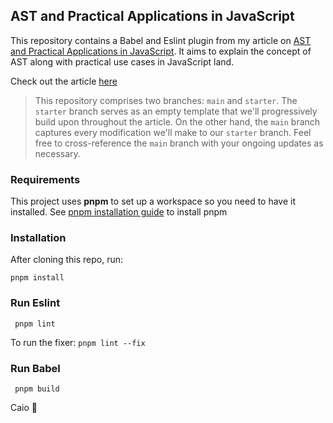 ## AST and Practical Applications in JavaScript

This repository contains a Babel and Eslint plugin from my article on [AST and Practical Applications in JavaScript](https://dev.to/marvinjude/soo-about-ast-and-code-transformation-5em3-temp-slug-7368593). It aims to explain the concept of AST along with practical use cases in JavaScript land. 

Check out the article [here](https://dev.to/marvinjude/abstract-syntax-trees-and-practical-applications-in-javascript-4a3)

> This repository comprises two branches: `main` and `starter`. The `starter` branch serves as an empty template that we'll progressively build upon throughout the article. On the other hand, the `main` branch captures every modification we'll make to our `starter` branch. Feel free to cross-reference the `main` branch with your ongoing updates as necessary.

### Requirements

This project uses **pnpm** to set up a workspace so you need to have it installed. See [pnpm installation guide](https://pnpm.io/installation) to install pnpm


### Installation

After cloning this repo, run:

```
pnpm install
```

### Run Eslint

```
 pnpm lint

```
To run the fixer: `pnpm lint --fix`

### Run Babel

```
 pnpm build

```

Caio 👋